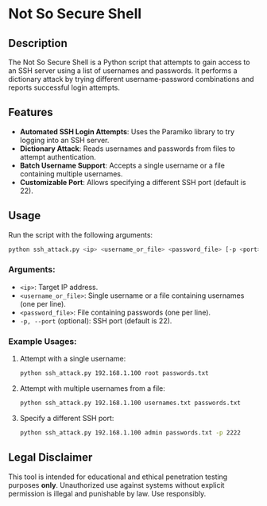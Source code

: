 # Not So Secure Shell

## Description

The Not So Secure Shell is a Python script that attempts to gain access to an SSH server using a list of usernames and passwords. It performs a dictionary attack by trying different username-password combinations and reports successful login attempts.

## Features

- **Automated SSH Login Attempts**: Uses the Paramiko library to try logging into an SSH server.
- **Dictionary Attack**: Reads usernames and passwords from files to attempt authentication.
- **Batch Username Support**: Accepts a single username or a file containing multiple usernames.
- **Customizable Port**: Allows specifying a different SSH port (default is 22).

## Usage

Run the script with the following arguments:

```sh
python ssh_attack.py <ip> <username_or_file> <password_file> [-p <port>]
```

### Arguments:
- `<ip>`: Target IP address.
- `<username_or_file>`: Single username or a file containing usernames (one per line).
- `<password_file>`: File containing passwords (one per line).
- `-p, --port` (optional): SSH port (default is 22).

### Example Usages:

1. Attempt with a single username:
   ```sh
   python ssh_attack.py 192.168.1.100 root passwords.txt
   ```

2. Attempt with multiple usernames from a file:
   ```sh
   python ssh_attack.py 192.168.1.100 usernames.txt passwords.txt
   ```

3. Specify a different SSH port:
   ```sh
   python ssh_attack.py 192.168.1.100 admin passwords.txt -p 2222
   ```

## Legal Disclaimer

This tool is intended for educational and ethical penetration testing purposes **only**. Unauthorized use against systems without explicit permission is illegal and punishable by law. Use responsibly.
